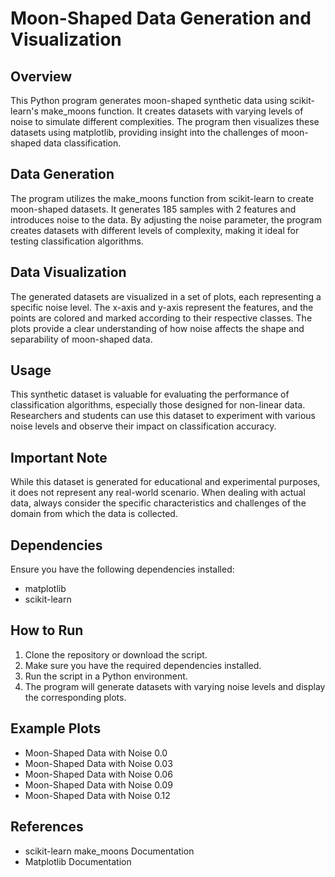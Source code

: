 <h1>Moon-Shaped Data Generation and Visualization</h1>


<h2>Overview</h2>


This Python program generates moon-shaped synthetic data using scikit-learn's make_moons function. It creates datasets with varying levels of noise to simulate different complexities. The program then visualizes these datasets using matplotlib, providing insight into the challenges of moon-shaped data classification.

<h2>Data Generation</h2>


The program utilizes the make_moons function from scikit-learn to create moon-shaped datasets. It generates 185 samples with 2 features and introduces noise to the data. By adjusting the noise parameter, the program creates datasets with different levels of complexity, making it ideal for testing classification algorithms.

<h2> Data Visualization </h2>


The generated datasets are visualized in a set of plots, each representing a specific noise level. The x-axis and y-axis represent the features, and the points are colored and marked according to their respective classes. The plots provide a clear understanding of how noise affects the shape and separability of moon-shaped data.

<h2>Usage </h2>

This synthetic dataset is valuable for evaluating the performance of classification algorithms, especially those designed for non-linear data. Researchers and students can use this dataset to experiment with various noise levels and observe their impact on classification accuracy.

<h2> Important Note </h2>

While this dataset is generated for educational and experimental purposes, it does not represent any real-world scenario. When dealing with actual data, always consider the specific characteristics and challenges of the domain from which the data is collected.

<h2> Dependencies </h2>

Ensure you have the following dependencies installed:
<ul>
<li>matplotlib </li>
<li>scikit-learn </li>
</ul>

<h2> How to Run </h2>

<ol>
<li> Clone the repository or download the script. </li>
<li> Make sure you have the required dependencies installed. </li>
<li> Run the script in a Python environment. </li>
<li> The program will generate datasets with varying noise levels and display the corresponding plots. </li>
</ol>

<h2> Example Plots </h2>

<ul>
  
<li> Moon-Shaped Data with Noise 0.0 </li>
<li> Moon-Shaped Data with Noise 0.03 </li>
<li> Moon-Shaped Data with Noise 0.06 </li>
<li> Moon-Shaped Data with Noise 0.09 </li>
<li> Moon-Shaped Data with Noise 0.12 </li>

</ul>

<h2> References </h2>

<ul>
<li> scikit-learn make_moons Documentation </li>
<li> Matplotlib Documentation </li>
  
</ul>
